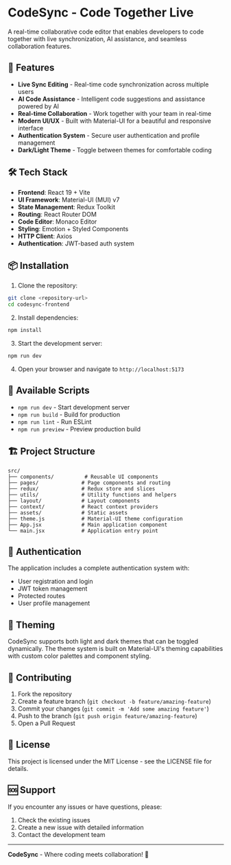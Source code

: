 # CodeSync - Code Together Live

A real-time collaborative code editor that enables developers to code together with live synchronization, AI assistance, and seamless collaboration features.

## 🚀 Features

- **Live Sync Editing** - Real-time code synchronization across multiple users
- **AI Code Assistance** - Intelligent code suggestions and assistance powered by AI
- **Real-time Collaboration** - Work together with your team in real-time
- **Modern UI/UX** - Built with Material-UI for a beautiful and responsive interface
- **Authentication System** - Secure user authentication and profile management
- **Dark/Light Theme** - Toggle between themes for comfortable coding

## 🛠️ Tech Stack

- **Frontend**: React 19 + Vite
- **UI Framework**: Material-UI (MUI) v7
- **State Management**: Redux Toolkit
- **Routing**: React Router DOM
- **Code Editor**: Monaco Editor
- **Styling**: Emotion + Styled Components
- **HTTP Client**: Axios
- **Authentication**: JWT-based auth system

## 📦 Installation

1. Clone the repository:
```bash
git clone <repository-url>
cd codesync-frontend
```

2. Install dependencies:
```bash
npm install
```

3. Start the development server:
```bash
npm run dev
```

4. Open your browser and navigate to `http://localhost:5173`

## 🚀 Available Scripts

- `npm run dev` - Start development server
- `npm run build` - Build for production
- `npm run lint` - Run ESLint
- `npm run preview` - Preview production build

## 🏗️ Project Structure

```
src/
├── components/          # Reusable UI components
├── pages/              # Page components and routing
├── redux/              # Redux store and slices
├── utils/              # Utility functions and helpers
├── layout/             # Layout components
├── context/            # React context providers
├── assets/             # Static assets
├── theme.js            # Material-UI theme configuration
├── App.jsx             # Main application component
└── main.jsx            # Application entry point
```

## 🔐 Authentication

The application includes a complete authentication system with:
- User registration and login
- JWT token management
- Protected routes
- User profile management

## 🎨 Theming

CodeSync supports both light and dark themes that can be toggled dynamically. The theme system is built on Material-UI's theming capabilities with custom color palettes and component styling.

## 🤝 Contributing

1. Fork the repository
2. Create a feature branch (`git checkout -b feature/amazing-feature`)
3. Commit your changes (`git commit -m 'Add some amazing feature'`)
4. Push to the branch (`git push origin feature/amazing-feature`)
5. Open a Pull Request

## 📝 License

This project is licensed under the MIT License - see the LICENSE file for details.

## 🆘 Support

If you encounter any issues or have questions, please:
1. Check the existing issues
2. Create a new issue with detailed information
3. Contact the development team

---

**CodeSync** - Where coding meets collaboration! 🚀
